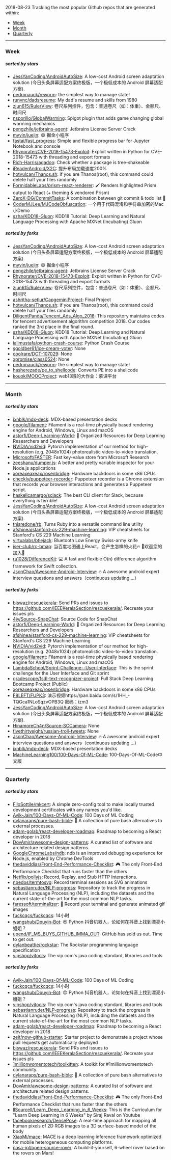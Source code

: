 2018-08-23
Tracking the most popular Github repos that are generated within: 
* [Week](https://github.com/polebug/github_trending_spider/blob/master/2018-08-23.md#week)
* [Month](https://github.com/polebug/github_trending_spider/blob/master/2018-08-23.md#month)
* [Quarterly](https://github.com/polebug/github_trending_spider/blob/master/2018-08-23.md#quarterly)
--- 
### Week 
##### sorted by stars 
* [JessYanCoding/AndroidAutoSize](https://github.com/JessYanCoding/AndroidAutoSize): A low-cost Android screen adaptation solution (今日头条屏幕适配方案终极版，一个极低成本的 Android 屏幕适配方案).
* [pedronauck/reworm](https://github.com/pedronauck/reworm): the simplest way to manage state!
* [runvnc/dadsresume](https://github.com/runvnc/dadsresume): My dad's resume and skills from 1980
* [zjun615/RulerView](https://github.com/zjun615/RulerView): 卷尺系列控件，包含：普通卷尺（如：体重）、金额尺、时间尺
* [nsporillo/GlobalWarming](https://github.com/nsporillo/GlobalWarming): Spigot plugin that adds game changing global warming mechanics
* [pengzhile/jetbrains-agent](https://github.com/pengzhile/jetbrains-agent): Jetbrains License Server Crack
* [myvin/juejin](https://github.com/myvin/juejin): :smile: 掘金小程序
* [fastai/fast_progress](https://github.com/fastai/fast_progress): Simple and flexible progress bar for Jupyter Notebook and console
* [Rhynorater/CVE-2018-15473-Exploit](https://github.com/Rhynorater/CVE-2018-15473-Exploit): Exploit written in Python for CVE-2018-15473 with threading and export formats
* [Rich-Harris/agadoo](https://github.com/Rich-Harris/agadoo): Check whether a package is tree-shakeable
* [iReaderAndroid/X2C](https://github.com/iReaderAndroid/X2C): 提升布局加载速度200%
* [hotvulcan/Thanos.sh](https://github.com/hotvulcan/Thanos.sh): if you are Thanos(root), this command could delete half your files randomly
* [FormidableLabs/prism-react-renderer](https://github.com/FormidableLabs/prism-react-renderer): 🖌️ Renders highlighted Prism output to React (+ theming & vendored Prism)
* [ZeroX-DG/CommitTasks](https://github.com/ZeroX-DG/CommitTasks): A combination between git commit & todo list :tada:
* [CoderMJLee/MJCodeObfuscation](https://github.com/CoderMJLee/MJCodeObfuscation): 一个用于代码混淆和字符串加密的Mac小Demo
* [szha/KDD18-Gluon](https://github.com/szha/KDD18-Gluon): KDD18 Tutorial:  Deep Learning and Natural Language Processing with Apache MXNet (Incubating) Gluon
##### sorted by forks 
* [JessYanCoding/AndroidAutoSize](https://github.com/JessYanCoding/AndroidAutoSize): A low-cost Android screen adaptation solution (今日头条屏幕适配方案终极版，一个极低成本的 Android 屏幕适配方案).
* [myvin/juejin](https://github.com/myvin/juejin): :smile: 掘金小程序
* [pengzhile/jetbrains-agent](https://github.com/pengzhile/jetbrains-agent): Jetbrains License Server Crack
* [Rhynorater/CVE-2018-15473-Exploit](https://github.com/Rhynorater/CVE-2018-15473-Exploit): Exploit written in Python for CVE-2018-15473 with threading and export formats
* [zjun615/RulerView](https://github.com/zjun615/RulerView): 卷尺系列控件，包含：普通卷尺（如：体重）、金额尺、时间尺
* [ashritha-setlur/CapgeminiProject](https://github.com/ashritha-setlur/CapgeminiProject): Final Project
* [hotvulcan/Thanos.sh](https://github.com/hotvulcan/Thanos.sh): if you are Thanos(root), this command could delete half your files randomly
* [DiligentPanda/Tencent_Ads_Algo_2018](https://github.com/DiligentPanda/Tencent_Ads_Algo_2018): This repository maintains codes for tencent advertisement algorithm competition 2018. Our codes ranked the 3rd place in the final round.
* [szha/KDD18-Gluon](https://github.com/szha/KDD18-Gluon): KDD18 Tutorial:  Deep Learning and Natural Language Processing with Apache MXNet (Incubating) Gluon
* [ialimustafa/python-crash-course](https://github.com/ialimustafa/python-crash-course): Python Crash Course
* [sgoldber61/ice-cream-voter](https://github.com/sgoldber61/ice-cream-voter): None
* [coolrare/DCT-107029](https://github.com/coolrare/DCT-107029): None
* [xpromise/class0524](https://github.com/xpromise/class0524): None
* [pedronauck/reworm](https://github.com/pedronauck/reworm): the simplest way to manage state!
* [hasherezade/pe_to_shellcode](https://github.com/hasherezade/pe_to_shellcode): Converts PE into a shellcode
* [kouok/MOOCProject](https://github.com/kouok/MOOCProject): web13班的大作业：慕课平台
--- 
### Month 
##### sorted by stars 
* [jxnblk/mdx-deck](https://github.com/jxnblk/mdx-deck): MDX-based presentation decks
* [google/filament](https://github.com/google/filament): Filament is a real-time physically based rendering engine for Android, Windows, Linux and macOS
* [astorfi/Deep-Learning-World](https://github.com/astorfi/Deep-Learning-World): :satellite: Organized Resources for Deep Learning Researchers and Developers
* [NVIDIA/vid2vid](https://github.com/NVIDIA/vid2vid): Pytorch implementation of our method for high-resolution (e.g. 2048x1024) photorealistic video-to-video translation.
* [Microsoft/FASTER](https://github.com/Microsoft/FASTER): Fast key-value store from Microsoft Research
* [zeeshanu/dumper.js](https://github.com/zeeshanu/dumper.js): A better and pretty variable inspector for your Node.js applications
* [xoreaxeaxeax/rosenbridge](https://github.com/xoreaxeaxeax/rosenbridge): Hardware backdoors in some x86 CPUs
* [checkly/puppeteer-recorder](https://github.com/checkly/puppeteer-recorder): Puppeteer recorder is a Chrome extension that records your browser interactions and generates a  Puppeteer script.
* [haskellcamargo/sclack](https://github.com/haskellcamargo/sclack): The best CLI client for Slack, because everything is terrible!
* [JessYanCoding/AndroidAutoSize](https://github.com/JessYanCoding/AndroidAutoSize): A low-cost Android screen adaptation solution (今日头条屏幕适配方案终极版，一个极低成本的 Android 屏幕适配方案).
* [thisredone/rb](https://github.com/thisredone/rb): Turns Ruby into a versatile command line utility
* [afshinea/stanford-cs-229-machine-learning](https://github.com/afshinea/stanford-cs-229-machine-learning): VIP cheatsheets for Stanford's CS 229 Machine Learning
* [virtualabs/btlejack](https://github.com/virtualabs/btlejack): Bluetooth Low Energy Swiss-army knife
* [jser-club/rc-bmap](https://github.com/jser-club/rc-bmap): 当百度地图遇上React，会产生怎样的火花🔥     🎉欢迎您的加入🎉
* [ra1028/DifferenceKit](https://github.com/ra1028/DifferenceKit): 💻 A fast and flexible O(n) difference algorithm framework for Swift collection.
* [JsonChao/Awesome-Android-Interview](https://github.com/JsonChao/Awesome-Android-Interview): :fire: A awesome  android expert interview questions and answers（continuous updating ...）
##### sorted by forks 
* [biswaz/rescuekerala](https://github.com/biswaz/rescuekerala): Send PRs and issues to https://github.com/IEEEKeralaSection/rescuekerala/. Recreate your issues pls
* [4jy/Source-SnapChat](https://github.com/4jy/Source-SnapChat): Source Code for SnapChat
* [astorfi/Deep-Learning-World](https://github.com/astorfi/Deep-Learning-World): :satellite: Organized Resources for Deep Learning Researchers and Developers
* [afshinea/stanford-cs-229-machine-learning](https://github.com/afshinea/stanford-cs-229-machine-learning): VIP cheatsheets for Stanford's CS 229 Machine Learning
* [NVIDIA/vid2vid](https://github.com/NVIDIA/vid2vid): Pytorch implementation of our method for high-resolution (e.g. 2048x1024) photorealistic video-to-video translation.
* [google/filament](https://github.com/google/filament): Filament is a real-time physically based rendering engine for Android, Windows, Linux and macOS
* [LambdaSchool/Sprint-Challenge--User-Interface](https://github.com/LambdaSchool/Sprint-Challenge--User-Interface): This is the sprint challenge for the User Interface and Git sprint
* [gradescope/fsdl-text-recognizer-project](https://github.com/gradescope/fsdl-text-recognizer-project): Full Stack Deep Learning Bootcamp Project (Public)
* [xoreaxeaxeax/rosenbridge](https://github.com/xoreaxeaxeax/rosenbridge): Hardware backdoors in some x86 CPUs
* [F8LEFT/FUPK3](https://github.com/F8LEFT/FUPK3): 演示视频https://pan.baidu.com/s/1HH_-TQGca1NLoSqzvOPB3Q 密码：izm3
* [JessYanCoding/AndroidAutoSize](https://github.com/JessYanCoding/AndroidAutoSize): A low-cost Android screen adaptation solution (今日头条屏幕适配方案终极版，一个极低成本的 Android 屏幕适配方案).
* [HinamoreCh4n/Source-SCCamera](https://github.com/HinamoreCh4n/Source-SCCamera): None
* [fivethirtyeight/russian-troll-tweets](https://github.com/fivethirtyeight/russian-troll-tweets): None
* [JsonChao/Awesome-Android-Interview](https://github.com/JsonChao/Awesome-Android-Interview): :fire: A awesome  android expert interview questions and answers（continuous updating ...）
* [jxnblk/mdx-deck](https://github.com/jxnblk/mdx-deck): MDX-based presentation decks
* [MachineLearning100/100-Days-Of-ML-Code](https://github.com/MachineLearning100/100-Days-Of-ML-Code): 100-Days-Of-ML-Code中文版
--- 
### Quarterly 
##### sorted by stars 
* [FiloSottile/mkcert](https://github.com/FiloSottile/mkcert): A simple zero-config tool to make locally trusted development certificates with any names you'd like.
* [Avik-Jain/100-Days-Of-ML-Code](https://github.com/Avik-Jain/100-Days-Of-ML-Code): 100 Days of ML Coding
* [dylanaraps/pure-bash-bible](https://github.com/dylanaraps/pure-bash-bible): 📖 A collection of pure bash alternatives to external processes.
* [adam-golab/react-developer-roadmap](https://github.com/adam-golab/react-developer-roadmap): Roadmap to becoming a React developer in 2018
* [DovAmir/awesome-design-patterns](https://github.com/DovAmir/awesome-design-patterns): A curated list of software and architecture related design patterns.
* [GoogleChromeLabs/ndb](https://github.com/GoogleChromeLabs/ndb): ndb is an improved debugging experience for Node.js, enabled by Chrome DevTools
* [thedaviddias/Front-End-Performance-Checklist](https://github.com/thedaviddias/Front-End-Performance-Checklist): 🎮 The only Front-End Performance Checklist that runs faster than the others
* [Netflix/pollyjs](https://github.com/Netflix/pollyjs): Record, Replay, and Stub HTTP Interactions.
* [nbedos/termtosvg](https://github.com/nbedos/termtosvg): Record terminal sessions as SVG animations
* [sebastianruder/NLP-progress](https://github.com/sebastianruder/NLP-progress): Repository to track the progress in Natural Language Processing (NLP), including the datasets and the current state-of-the-art for the most common NLP tasks.
* [faressoft/terminalizer](https://github.com/faressoft/terminalizer): 🦄 Record your terminal and generate animated gif images
* [fuckcqcs/fuckcqcs](https://github.com/fuckcqcs/fuckcqcs): 14小时
* [wangshub/Douyin-Bot](https://github.com/wangshub/Douyin-Bot): 😍 Python 抖音机器人，论如何在抖音上找到漂亮小姐姐？ 
* [upend/IF_MS_BUYS_GITHUB_IMMA_OUT](https://github.com/upend/IF_MS_BUYS_GITHUB_IMMA_OUT): GitHub has sold us out. Time to get out.
* [dylanbeattie/rockstar](https://github.com/dylanbeattie/rockstar): The Rockstar programming language specification
* [vipshop/vjtools](https://github.com/vipshop/vjtools): The vip.com's java coding standard, libraries and tools
##### sorted by forks 
* [Avik-Jain/100-Days-Of-ML-Code](https://github.com/Avik-Jain/100-Days-Of-ML-Code): 100 Days of ML Coding
* [fuckcqcs/fuckcqcs](https://github.com/fuckcqcs/fuckcqcs): 14小时
* [wangshub/Douyin-Bot](https://github.com/wangshub/Douyin-Bot): 😍 Python 抖音机器人，论如何在抖音上找到漂亮小姐姐？ 
* [vipshop/vjtools](https://github.com/vipshop/vjtools): The vip.com's java coding standard, libraries and tools
* [sebastianruder/NLP-progress](https://github.com/sebastianruder/NLP-progress): Repository to track the progress in Natural Language Processing (NLP), including the datasets and the current state-of-the-art for the most common NLP tasks.
* [adam-golab/react-developer-roadmap](https://github.com/adam-golab/react-developer-roadmap): Roadmap to becoming a React developer in 2018
* [zeit/now-github-starter](https://github.com/zeit/now-github-starter): Starter project to demonstrate a project whose pull requests get automatically deployed
* [biswaz/rescuekerala](https://github.com/biswaz/rescuekerala): Send PRs and issues to https://github.com/IEEEKeralaSection/rescuekerala/. Recreate your issues pls
* [1millionwomentotech/toolkitten](https://github.com/1millionwomentotech/toolkitten): A toolkit for #1millionwomentotech community.
* [dylanaraps/pure-bash-bible](https://github.com/dylanaraps/pure-bash-bible): 📖 A collection of pure bash alternatives to external processes.
* [DovAmir/awesome-design-patterns](https://github.com/DovAmir/awesome-design-patterns): A curated list of software and architecture related design patterns.
* [thedaviddias/Front-End-Performance-Checklist](https://github.com/thedaviddias/Front-End-Performance-Checklist): 🎮 The only Front-End Performance Checklist that runs faster than the others
* [llSourcell/Learn_Deep_Learning_in_6_Weeks](https://github.com/llSourcell/Learn_Deep_Learning_in_6_Weeks): This is the Curriculum for "Learn Deep Learning in 6 Weeks" by Siraj Raval on Youtube 
* [facebookresearch/DensePose](https://github.com/facebookresearch/DensePose): A real-time approach for mapping all human pixels of 2D RGB images to a 3D surface-based model of the body
* [XiaoMi/mace](https://github.com/XiaoMi/mace): MACE is a deep learning inference framework optimized for mobile heterogeneous computing platforms.
* [nasa-jpl/open-source-rover](https://github.com/nasa-jpl/open-source-rover): A build-it-yourself, 6-wheel rover based on the rovers on Mars!
